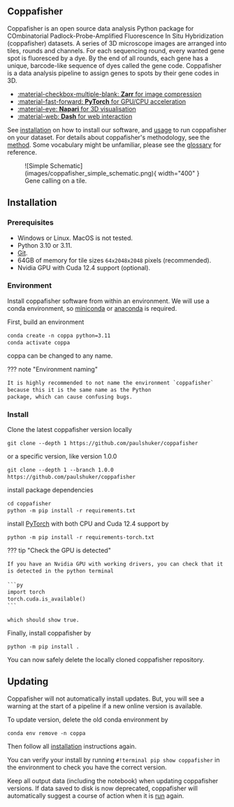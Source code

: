 ## __Coppafisher__

Coppafisher is an open source data analysis Python package for COmbinatorial Padlock-Probe-Amplified Fluorescence In Situ
Hybridization (coppafisher) datasets. A series of 3D microscope images are arranged into tiles, rounds and channels. For
each sequencing round, every wanted gene spot is fluoresced by a dye. By the end of all rounds, each gene has a unique,
barcode-like sequence of dyes called the gene code. Coppafisher is a data analysis pipeline to assign genes to spots by
their gene codes in 3D.

<div class="grid cards no-format" markdown>

 - [:material-checkbox-multiple-blank: __Zarr__ for image compression](https://zarr.readthedocs.io/)
 - [:material-fast-forward:  __PyTorch__ for GPU/CPU acceleration](https://pytorch.org/)
 - [:material-eye:  __Napari__ for 3D visualisation](https://napari.org/)
 - [:material-web:  __Dash__ for web interaction](https://dash.plotly.com/)

</div>

See [installation](#installation) on how to install our software, and [usage](basic_usage.md) to run coppafisher on your
dataset. For details about coppafisher's methodology, see the [method](overview.md). Some
vocabulary might be unfamiliar, please see the [glossary](glossary.md) for reference.

<figure markdown="span">
  ![Simple Schematic](images/coppafisher_simple_schematic.png){ width="400" }
  <figcaption>Gene calling on a tile.</figcaption>
</figure>

## Installation

### Prerequisites

* Windows or Linux. MacOS is not tested.
* Python 3.10 or 3.11.
* [Git](https://git-scm.com/).
* 64GB of memory for tile sizes `64x2048x2048` pixels (recommended).
* Nvidia GPU with Cuda 12.4 support (optional).

### Environment

Install coppafisher software from within an environment. We will use a conda environment, so
[miniconda](https://docs.anaconda.com/miniconda/) or [anaconda](https://anaconda.org/anaconda/conda) is required.

First, build an environment

```terminal
conda create -n coppa python=3.11
conda activate coppa
```

coppa can be changed to any name.

??? note "Environment naming"

    It is highly recommended to not name the environment `coppafisher` because this it is the same name as the Python
    package, which can cause confusing bugs.

### Install

Clone the latest coppafisher version locally

```terminal
git clone --depth 1 https://github.com/paulshuker/coppafisher
```

or a specific version, like version 1.0.0

```terminal
git clone --depth 1 --branch 1.0.0 https://github.com/paulshuker/coppafisher
```

install package dependencies

```terminal
cd coppafisher
python -m pip install -r requirements.txt
```

install [PyTorch](https://pytorch.org/) with both CPU and Cuda 12.4 support by

```terminal
python -m pip install -r requirements-torch.txt
```

??? tip "Check the GPU is detected"

    If you have an Nvidia GPU with working drivers, you can check that it is detected in the python terminal

    ```py
    import torch
    torch.cuda.is_available()
    ```

    which should show true.

Finally, install coppafisher by

```terminal
python -m pip install .
```

You can now safely delete the locally cloned coppafisher repository.

## Updating

Coppafisher will not automatically install updates. But, you will see a warning at the start of a pipeline if a new
online version is available.

To update version, delete the old conda environment by

```term
conda env remove -n coppa
```

Then follow all [installation](#installation) instructions again.

You can verify your install by running `#!terminal pip show coppafisher` in the environment to check you have the correct
version.

Keep all output data (including the notebook) when updating coppafisher versions. If data saved to disk is now
deprecated, coppafisher will automatically suggest a course of action when it is [run](basic_usage.md#running) again.
